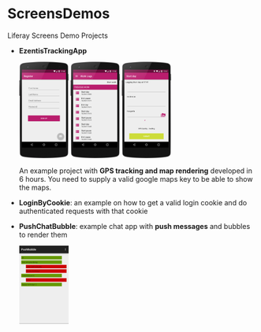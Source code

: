 # ScreensDemos
Liferay Screens Demo Projects

* **EzentisTrackingApp**

	<img src="EzentisTrackingApp/images/signup.png" width="100px" />
	<img src="EzentisTrackingApp/images/list.png" width="100px" />
	<img src="EzentisTrackingApp/images/form.png" width="100px" />

	
	An example project with **GPS tracking and map rendering** developed in 6 hours. You need to supply a valid google maps key to be able to show the maps.
	
* **LoginByCookie**: an example on how to get a valid login cookie and do authenticated requests with that cookie

* **PushChatBubble**: example chat app with **push messages** and bubbles to render them

	<img src="PushChatBubble/images/PushBubble.png" width="100px" />
